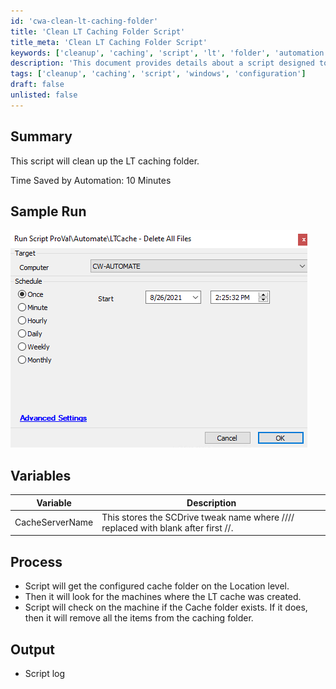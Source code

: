 ```yaml
---
id: 'cwa-clean-lt-caching-folder'
title: 'Clean LT Caching Folder Script'
title_meta: 'Clean LT Caching Folder Script'
keywords: ['cleanup', 'caching', 'script', 'lt', 'folder', 'automation']
description: 'This document provides details about a script designed to clean up the LT caching folder, saving approximately 10 minutes of manual effort. It includes a sample run, variable descriptions, and a step-by-step process of how the script operates, along with its output.'
tags: ['cleanup', 'caching', 'script', 'windows', 'configuration']
draft: false
unlisted: false
---
```

## Summary

This script will clean up the LT caching folder.

Time Saved by Automation: 10 Minutes

## Sample Run

![Sample Run](../../../static/img/LTCache---Delete-All-Files/image_1.png)

## Variables

| Variable        | Description                                                                                      |
|------------------|--------------------------------------------------------------------------------------------------|
| CacheServerName  | This stores the SCDrive tweak name where //// replaced with blank after first //.              |

## Process

- Script will get the configured cache folder on the Location level.
- Then it will look for the machines where the LT cache was created.
- Script will check on the machine if the Cache folder exists. If it does, then it will remove all the items from the caching folder.

## Output

- Script log




